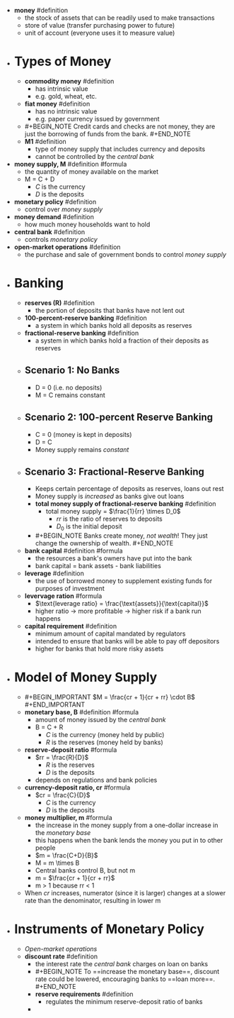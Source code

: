 - **money** #definition
	- the stock of assets that can be readily used to make transactions
	- store of value (transfer purchasing power to future)
	- unit of account (everyone uses it to measure value)
- # Types of Money
	- **commodity money** #definition
		- has intrinsic value
		- e.g. gold, wheat, etc.
	- **fiat money** #definition
		- has no intrinsic value
		- e.g. paper currency issued by government
	- #+BEGIN_NOTE
	  Credit cards and checks are not money, they are just the borrowing of funds from the bank. 
	  #+END_NOTE
	- **M1** #definition
		- type of money supply that includes currency and deposits
		- cannot be controlled by the *central bank*
- **money supply, M** #definition #formula
	- the quantity of money available on the market
	- M = C + D
		- *C* is the currency
		- *D* is the deposits
- **monetary policy** #definition
	- control over *money supply*
- **money demand** #definition
	- how much money households want to hold
- **central bank** #definition
	- controls *monetary policy*
- **open-market operations** #definition
	- the purchase and sale of government bonds to control *money supply*
- # Banking
	- **reserves (R)** #definition
		- the portion of deposits that banks have not lent out
	- **100-percent-reserve banking** #definition
		- a system in which banks hold all deposits as reserves
	- **fractional-reserve banking** #definition
		- a system in which banks hold a fraction of their deposits as reserves
	- ## Scenario 1: No Banks
		- D = 0 (i.e. no deposits)
		- M = C remains constant
	- ## Scenario 2: 100-percent Reserve Banking
		- C = 0 (money is kept in deposits)
		- D = C
		- Money supply remains *constant*
	- ## Scenario 3: Fractional-Reserve Banking
		- Keeps certain percentage of deposits as reserves, loans out rest
		- Money supply is *increased* as banks give out loans
		- **total money supply of fractional-reserve banking** #definition
			- total money supply = $\frac{1}{rr} \times D_0$
				- *rr* is the ratio of reserves to deposits
				- $D_0$ is the initial deposit
		- #+BEGIN_NOTE
		  Banks create money, *not wealth*! They just change the ownership of wealth.
		  #+END_NOTE
	- **bank capital** #definition #formula
		- the resources a bank's owners have put into the bank
		- bank capital = bank assets - bank liabilities
	- **leverage** #definition
		- the use of borrowed money to supplement existing funds for purposes of investment
	- **levervage ration** #formula
		- $\text{leverage ratio} = \frac{\text{assets}}{\text{capital}}$
		- higher ratio $\rightarrow$ more profitable $\rightarrow$ higher risk if a bank run happens
	- **capital requirement** #definition
		- minimum amount of capital mandated by regulators
		- intended to ensure that banks will be able to pay off depositors
		- higher for banks that hold more risky assets
- # Model of Money Supply
	- #+BEGIN_IMPORTANT
	  $M = \frac{cr + 1}{cr + rr} \cdot B$
	  #+END_IMPORTANT
	- **monetary base, B** #definition #formula
		- amount of money issued by the *central bank*
		- B = C + R
			- *C* is the currency (money held by public)
			- *R* is the reserves (money held by banks)
	- **reserve-deposit ratio** #formula
		- $rr = \frac{R}{D}$
			- *R* is the reserves
			- *D* is the deposits
		- depends on regulations and bank policies
	- **currency-deposit ratio, cr** #formula
		- $cr = \frac{C}{D}$
			- *C* is the currency
			- *D* is the deposits
	- **money multiplier, m** #formula
		- the increase in the money supply from a one-dollar increase in the *monetary base*
		- this happens when the bank lends the money you put in to other people
		- $m = \frac{C+D}{B}$
		- M = m \times B
		- Central banks control B, but not m
		- m = $\frac{cr + 1}{cr + rr}$
		- m > 1 because rr < 1
	- When *cr* increases, numerator (since it is larger) changes at a slower rate than the denominator, resulting in lower m
- # Instruments of Monetary Policy
	- *Open-market operations*
	- **discount rate** #definition
		- the interest rate the *central bank* charges on loan on banks
		- #+BEGIN_NOTE
		  To ==increase the monetary base==, discount rate could be lowered, encouraging banks to ==loan more==.
		  #+END_NOTE
		- **reserve requirements** #definition
			- regulates the minimum reserve-deposit ratio of banks
		-
